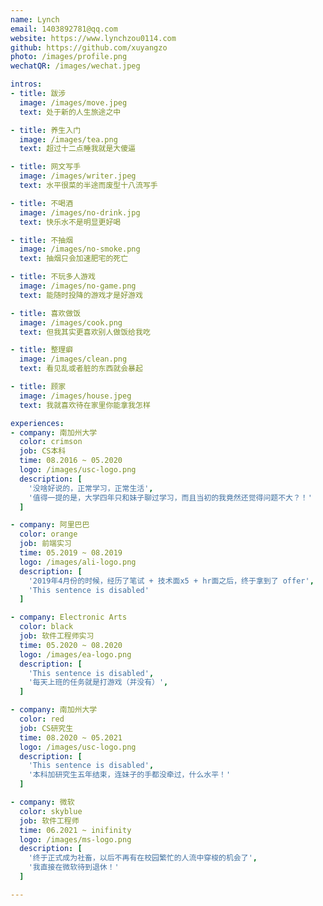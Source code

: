 ```yaml
---
name: Lynch
email: 1403892781@qq.com
website: https://www.lynchzou0114.com
github: https://github.com/xuyangzo
photo: /images/profile.png
wechatQR: /images/wechat.jpeg

intros:
- title: 跋涉
  image: /images/move.jpeg
  text: 处于新的人生旅途之中

- title: 养生入门
  image: /images/tea.png
  text: 超过十二点睡我就是大傻逼

- title: 网文写手
  image: /images/writer.jpeg
  text: 水平很菜的半途而废型十八流写手

- title: 不喝酒
  image: /images/no-drink.jpg
  text: 快乐水不是明显更好喝

- title: 不抽烟
  image: /images/no-smoke.png
  text: 抽烟只会加速肥宅的死亡

- title: 不玩多人游戏
  image: /images/no-game.png
  text: 能随时投降的游戏才是好游戏

- title: 喜欢做饭
  image: /images/cook.png
  text: 但我其实更喜欢别人做饭给我吃

- title: 整理癖
  image: /images/clean.png
  text: 看见乱或者脏的东西就会暴起

- title: 顾家
  image: /images/house.jpeg
  text: 我就喜欢待在家里你能拿我怎样

experiences:
- company: 南加州大学
  color: crimson
  job: CS本科
  time: 08.2016 ~ 05.2020
  logo: /images/usc-logo.png
  description: [
    '没啥好说的，正常学习，正常生活',
    '值得一提的是，大学四年只和妹子聊过学习，而且当初的我竟然还觉得问题不大？！'
  ]

- company: 阿里巴巴
  color: orange
  job: 前端实习
  time: 05.2019 ~ 08.2019
  logo: /images/ali-logo.png
  description: [
    '2019年4月份的时候，经历了笔试 + 技术面x5 + hr面之后，终于拿到了 offer',
    'This sentence is disabled'
  ]

- company: Electronic Arts
  color: black
  job: 软件工程师实习
  time: 05.2020 ~ 08.2020
  logo: /images/ea-logo.png
  description: [
    'This sentence is disabled',
    '每天上班的任务就是打游戏（并没有）',
  ]

- company: 南加州大学
  color: red
  job: CS研究生
  time: 08.2020 ~ 05.2021
  logo: /images/usc-logo.png
  description: [
    'This sentence is disabled',
    '本科加研究生五年结束，连妹子的手都没牵过，什么水平！'
  ]

- company: 微软
  color: skyblue
  job: 软件工程师
  time: 06.2021 ~ inifinity
  logo: /images/ms-logo.png
  description: [
    '终于正式成为社畜，以后不再有在校园繁忙的人流中穿梭的机会了',
    '我直接在微软待到退休！'
  ]

---
```


<Resume />